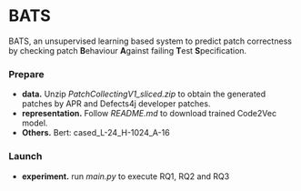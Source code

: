 # BATS
BATS, an unsupervised learning based system to predict patch correctness by checking patch **B**ehaviour **A**gainst failing **T**est **S**pecification.

### Prepare
* **data.**
  Unzip *PatchCollectingV1_sliced.zip* to obtain the generated patches by APR and Defects4j developer patches.
* **representation.**
  Follow *README.md* to download trained Code2Vec model.
* **Others.**
  Bert: cased_L-24_H-1024_A-16 
### Launch
* **experiment.** 
  run *main.py* to execute RQ1, RQ2 and RQ3
